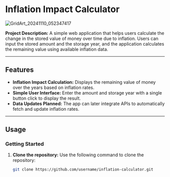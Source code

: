 # Inflation Impact Calculator

![GridArt_20241110_052347417](https://github.com/user-attachments/assets/fd28b7a3-4822-45db-8be1-480f17812ad1)

**Project Description:**
A simple web application that helps users calculate the change in the stored value of money over time due to inflation. Users can input the stored amount and the storage year, and the application calculates the remaining value using available inflation data.

---

## Features

- **Inflation Impact Calculation:** Displays the remaining value of money over the years based on inflation rates.
- **Simple User Interface:** Enter the amount and storage year with a single button click to display the result.
- **Data Updates Planned:** The app can later integrate APIs to automatically fetch and update inflation rates.

---

## Usage

### Getting Started

1. **Clone the repository:**
   Use the following command to clone the repository:
   ```bash
   git clone https://github.com/username/inflation-calculator.git
